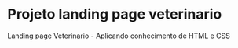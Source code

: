 # Projeto landing page veterinario
 Landing page Veterinario - Aplicando conhecimento de HTML e CSS
